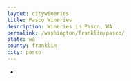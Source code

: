 ```yaml
---
layout: citywineries
title: Pasco Wineries
description: Wineries in Pasco, WA
permalink: /washington/franklin/pasco/
state: wa
county: franklin
city: pasco
---
```

-
